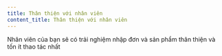 ```yaml
---
title: Thân thiện với nhân viên
content_title: Thân thiện với nhân viên
---
```

Nhân viên của bạn sẽ có trải nghiệm nhập đơn và sản phẩm thân thiện và tốn ít thao tác nhất
